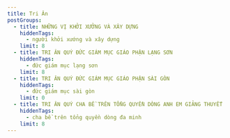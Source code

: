 ```yaml
---
title: Tri Ân
postGroups:
  - title: NHỮNG VỊ KHỞI XƯỞNG VÀ XÂY DỰNG
    hiddenTags:
      - người khởi xướng và xây dựng
    limit: 8
  - title: TRI ÂN QUÝ ĐỨC GIÁM MỤC GIÁO PHẬN LẠNG SƠN
    hiddenTags:
      - đức giám mục lạng sơn
    limit: 8
  - title: TRI ÂN QUÝ ĐỨC GIÁM MỤC GIÁO PHẬN SÀI GÒN
    hiddenTags:
      - đức giám mục sài gòn
    limit: 0
  - title: TRI ÂN QUÝ CHA BỀ TRÊN TỔNG QUYỀN DÒNG ANH EM GIẢNG THUYẾT
    hiddenTags:
      - cha bề trên tổng quyền dòng đa minh
    limit: 8
---
```

